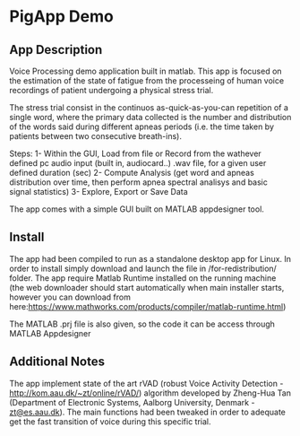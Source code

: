# PigApp Demo

## App Description
Voice Processing demo application built in matlab.
This app is focused on the estimation of the state of fatigue from the processeing of human voice recordings of patient undergoing a physical stress trial.

The stress trial consist in the continuos as-quick-as-you-can repetition of a single word, where the primary data collected is the number and distribution of the words said during different apneas periods (i.e. the time taken by patients between two consecutive breath-ins).

Steps:
1- Within the GUI, Load from file or Record from the wathever defined pc audio input (built in, audiocard..) .wav file, for a given user defined duration (sec)
2- Compute Analysis (get word and apneas distribution over time, then perform apnea spectral analisys and basic signal statistics)
3- Explore, Export or Save Data

The app comes with a simple GUI built on MATLAB appdesigner tool.

## Install
The app had been compiled to run as a standalone desktop app for Linux.
In order to install simply download and launch the file in /for-redistribution/ folder. 
The app require Matlab Runtime installed on the running machine (the web downloader should start automatically when main installer starts, however you can download from here:https://www.mathworks.com/products/compiler/matlab-runtime.html)

The MATLAB .prj file is also given, so the code it can be access through MATLAB Appdesigner

## Additional Notes
The app implement state of the art rVAD (robust Voice Activity Detection - http://kom.aau.dk/~zt/online/rVAD/) algorithm developed by Zheng-Hua Tan (Department of Electronic Systems, Aalborg University, Denmark - zt@es.aau.dk).
The main functions had been tweaked in order to adequate get the fast transition of voice during this specific trial.

